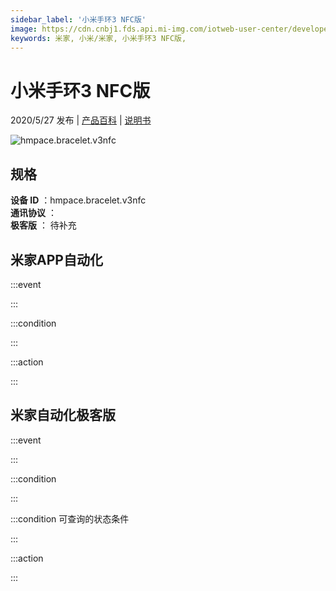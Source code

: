 ```yaml
---
sidebar_label: '小米手环3 NFC版'
image: https://cdn.cnbj1.fds.api.mi-img.com/iotweb-user-center/developer_1679047652715nl7JAMbr.png?GalaxyAccessKeyId=AKVGLQWBOVIRQ3XLEW&Expires=9223372036854775807&Signature=BjXMEskupk0wggJXWSMPistW9PM=
keywords: 米家, 小米/米家, 小米手环3 NFC版, 
---
```

# 小米手环3 NFC版

2020/5/27 发布 | [产品百科](https://home.mi.com/webapp/content/baike/product/index.html?model=hmpace.bracelet.v3nfc/) | [说明书](https://home.mi.com/views/introduction.html?model=hmpace.bracelet.v3nfc&region=cn)

![hmpace.bracelet.v3nfc](https://cdn.cnbj1.fds.api.mi-img.com/iotweb-user-center/developer_1679047652715nl7JAMbr.png?GalaxyAccessKeyId=AKVGLQWBOVIRQ3XLEW&Expires=9223372036854775807&Signature=BjXMEskupk0wggJXWSMPistW9PM=)

## 规格  
> 
**设备 ID** ：hmpace.bracelet.v3nfc  
**通讯协议** ：  
**极客版**  ： 待补充 


## 米家APP自动化  

:::event  

:::

:::condition  

:::

:::action   

:::

## 米家自动化极客版  

:::event  

:::

:::condition  

:::

:::condition 可查询的状态条件  

:::

:::action  

:::

        
